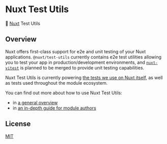 # Nuxt Test Utils

🧪 [Nuxt](https://nuxt.com/) Test Utils

## Overview

Nuxt offers first-class support for e2e and unit testing of your Nuxt applications. `@nuxt/test-utils` currently contains e2e test utilities allowing you to test your app in production/development environments, and [`nuxt-vitest`](https://github.com/danielroe/nuxt-vitest) is planned to be merged to provide unit testing capabilities.

Nuxt Test Utils is currently powering [the tests we use on Nuxt itself](https://github.com/nuxt/nuxt/tree/main/test), as well as tests used throughout the module ecosystem.

You can find out more about how to use Nuxt Test Utils:

- in [a general overview](https://nuxt.com/docs/getting-started/testing)
- in [an in-depth guide for module authors](https://nuxt.com/docs/guide/going-further/modules/#testing)

## License

[MIT](./LICENSE)
